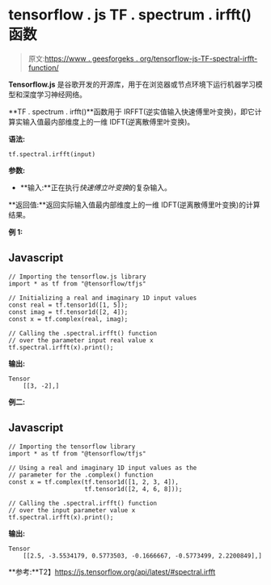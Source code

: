 # tensorflow . js TF . spectrum . irfft()函数

> 原文:[https://www . geesforgeks . org/tensorflow-js-TF-spectral-irfft-function/](https://www.geeksforgeeks.org/tensorflow-js-tf-spectral-irfft-function/)

**Tensorflow.js** 是谷歌开发的开源库，用于在浏览器或节点环境下运行机器学习模型和深度学习神经网络。

**TF . spectrum . irfft()**函数用于 IRFFT(逆实值输入快速傅里叶变换)，即它计算实输入值最内部维度上的一维 IDFT(逆离散傅里叶变换)。

**语法:**

```
tf.spectral.irfft(input)
```

**参数:**

*   **输入:**正在执行*快速傅立叶变换*的复杂输入。

**返回值:**返回实际输入值最内部维度上的一维 IDFT(逆离散傅里叶变换)的计算结果。

**例 1:**

## Javascript

```
// Importing the tensorflow.js library
import * as tf from "@tensorflow/tfjs"

// Initializing a real and imaginary 1D input values
const real = tf.tensor1d([1, 5]);
const imag = tf.tensor1d([2, 4]);
const x = tf.complex(real, imag);

// Calling the .spectral.irfft() function
// over the parameter input real value x
tf.spectral.irfft(x).print();
```

**输出:**

```
Tensor
    [[3, -2],]
```

**例二:**

## Javascript

```
// Importing the tensorflow library
import * as tf from "@tensorflow/tfjs"

// Using a real and imaginary 1D input values as the
// parameter for the .complex() function
const x = tf.complex(tf.tensor1d([1, 2, 3, 4]), 
                     tf.tensor1d([2, 4, 6, 8]));

// Calling the .spectral.irfft() function
// over the input parameter value x
tf.spectral.irfft(x).print();
```

**输出:**

```
Tensor
    [[2.5, -3.5534179, 0.5773503, -0.1666667, -0.5773499, 2.2200849],]
```

**参考:**T2】https://js.tensorflow.org/api/latest/#spectral.irfft